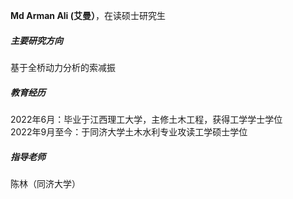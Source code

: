 **Md Arman Ali (艾曼）**，在读硕士研究生

##### 主要研究方向
基于全桥动力分析的索减振 <br />

##### 教育经历
2022年6月：毕业于江西理工大学，主修土木工程，获得工学学士学位 <br />
2022年9月至今：于同济大学土木水利专业攻读工学硕士学位

##### 指导老师
陈林（同济大学）

